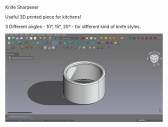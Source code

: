Knife Sharpener

Useful 3D printed piece for kitchens!

3 Different angles - 10°, 15°, 20° - for different kind of knife styles.

![alt text](https://github.com/Imejpul/3DPrinting/blob/main/06_TaponManometroCompresor/pressureGaugeCover.png "FreeCad View")
